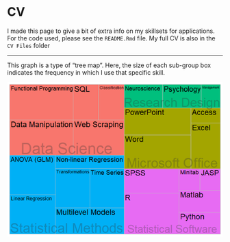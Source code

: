 CV
================

I made this page to give a bit of extra info on my skillsets for
applications. For the code used, please see the `README.Rmd` file. My full CV is also in the `CV Files` folder

-----

This graph is a type of “tree map”. Here, the size of each sub-group box indicates
the frequency in which I use that specific skill.

![](README_files/figure-gfm/unnamed-chunk-2-1.png)<!-- -->
